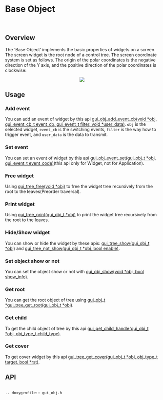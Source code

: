 # Base Object

<br>

## Overview

The 'Base Object' implements the basic properties of widgets on a screen. The screen widget is the root node of a control tree. The screen coordinate system is set as follows. The origin of the polar coordinates is the negative direction of the Y axis, and the positive direction of the polar coordinates is clockwise:
<br>

<center><img src="https://foruda.gitee.com/images/1669963637201743951/88578c71_10088396.jpeg" /></center>

## Usage

### Add event

You can add an event of widget by this api [gui_obj_add_event_cb(void *obj, gui_event_cb_t event_cb, gui_event_t filter, void *user_data)](#api).
`obj` is the selected widget, `event_cb` is the switching events, `filter` is the way how to trigger event, and `user_data` is the data to transmit.

### Set event
You can set an event of widget by this api [gui_obj_event_set(gui_obj_t *obj, gui_event_t event_code)](#api)(this api only for Widget, not for Application).

### Free widget

Using [gui_tree_free(void *obj)](#api) to free the widget tree recursively from the root to the leaves(Preorder traversal).

### Print widget

Using [gui_tree_print(gui_obj_t *obj)](#api) to print the widget tree recursively from the root to the leaves.

### Hide/Show widget

You can show or hide the widget by these apis: [gui_tree_show(gui_obj_t *obj)](#api) and [gui_tree_not_show(gui_obj_t *obj, bool enable)](#api).

### Set object show or not

You can set the object show or not with [gui_obj_show(void *obj, bool show_info)](#api).

### Get root

You can get the root object of tree using [gui_obj_t *gui_tree_get_root(gui_obj_t *obj)](#api).

### Get child

To get the child object of tree by this api [gui_get_child_handle(gui_obj_t *obj, obj_type_t child_type)](#api).

### Get cover

To get cover widget by this api [gui_tree_get_cover(gui_obj_t *obj, obj_type_t target, bool *rst)](#api).
<br>

<span id="api">

## API

</span>

```eval_rst

.. doxygenfile:: gui_obj.h

```
